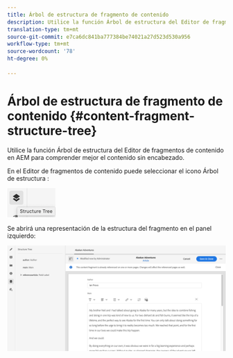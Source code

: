 ```yaml
---
title: Árbol de estructura de fragmento de contenido
description: Utilice la función Árbol de estructura del Editor de fragmentos de contenido en AEM para comprender mejor el contenido sin encabezado.
translation-type: tm+mt
source-git-commit: e7ca6dc841ba777384be74021a27d523d530a956
workflow-type: tm+mt
source-wordcount: '78'
ht-degree: 0%

---
```



# Árbol de estructura de fragmento de contenido {#content-fragment-structure-tree}

Utilice la función Árbol de estructura del Editor de fragmentos de contenido en AEM para comprender mejor el contenido sin encabezado.

En el Editor de fragmentos de contenido puede seleccionar el icono Árbol de estructura :

![Árbol de estructura de fragmento de contenido](assets/cfm-structuretree-01.png)

Se abrirá una representación de la estructura del fragmento en el panel izquierdo:

![Árbol de estructura de fragmento de contenido](assets/cfm-structuretree-02.png)